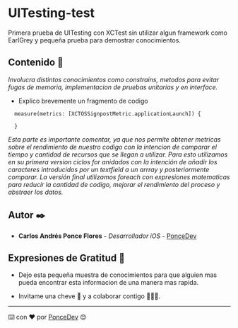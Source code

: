 # UITesting-test
Primera prueba de UITesting con XCTest sin utilizar algun framework como EarlGrey y pequeña prueba para demostrar conocimientos.

## Contenido 🧐

_Involucra distintos conocimientos como constrains, metodos para evitar fugas de memoria, implementacion de pruebas unitarias y en interface._

* Explico brevemente un fragmento de codigo

```
  measure(metrics: [XCTOSSignpostMetric.applicationLaunch]) {
   
  }
```
_Esta parte es importante comentar, ya que nos permite obtener metricas sobre el rendimiento de nuestro codigo con la intencion de comparar el tiempo y cantidad de recursos que se llegan a utilizar._
_Para esto utilizamos en su primera version ciclos for anidados con la intención de añadir los caracteres introducidos por un textfield a un arrray y posteriormente comparar._
_La versión final utilizamos foreach con expresiones matematicas para reducir la cantidad de codigo, mejorar el rendimiento del proceso y abstraer los datos._
## Autor ✒️

* **Carlos Andrés Ponce Flores** - *Desarrollador iOS* - [PonceDev](https://github.com/Ponce156C)

## Expresiones de Gratitud 🎁

* Dejo esta pequeña muestra de conocimientos para que alguien mas pueda encontrar esta informacion de una manera mas rapida.

* Invitame una cheve 🍺 y a colaborar contigo 👨🏻‍💻. 

---
⌨️ con ❤️ por [PonceDev](https://github.com/Ponce156C) 😊
